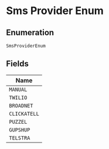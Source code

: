 
# Sms Provider Enum

## Enumeration

`SmsProviderEnum`

## Fields

| Name |
|  --- |
| `MANUAL` |
| `TWILIO` |
| `BROADNET` |
| `CLICKATELL` |
| `PUZZEL` |
| `GUPSHUP` |
| `TELSTRA` |

